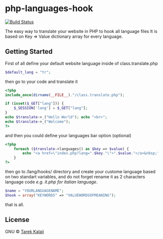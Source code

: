 # php-languages-hook
[![Build Status](https://travis-ci.org/tarek-aec/php-languages-hook.svg?branch=master)](https://travis-ci.org/tarek-aec)

The easy way to translate your website in PHP to hook all language files
It is based on Key => Value dictionary array for every language.

Getting Started
---------
First of all define your default website language inside of class.translate.php
```php
$default_lang = "tr";
```
then go to your code and translate it
```php
<?php 
include_once(dirname(__FILE__)."/class.translate.php");

if (isset($_GET["lang"])) {
	$_SESSION['lang'] = $_GET["lang"];
}
echo $translate->_("Hello World"); echo "<br>";
echo $translate->_("Welcome");
?>
```
and then you could define your languages bar option (optional)
```php
<?php 
	foreach ($translate->languages() as $key => $value) {
		echo "<a href=\"index.php?lang=".$key."\">".$value."</a>&nbsp;";
	}
?>
```
then go to /lang/hooks/ directory and create your custome language based on two standart variables, and do not forget rename it as 2 characters language code *e.g. it.php for italian language*.
```php
$name = "YOURLANGUAGENAME";
$hook = array("KEYWORDS" => "VALUEWORDSOFMEANING");
```
that is all.

License
---------

GNU © [Tarek Kalaji](https://github.com/tarek-aec)
